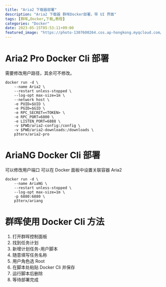 ```yaml
---
title: "Aria2 下载器部署"
description: "Aria2 下载器 群晖Docker部署，带 UI 界面"
tags: [群晖,Docker,下载,教程]
categories: "Docker"
date: 2023-05-15T05:53:11+09:00
featured_image: "https://photo-1307600264.cos.ap-hongkong.myqcloud.com/Bing/2023-06/wallpaper_20230610.jpg"
---
```


# Aria2 Pro Docker Cli 部署
需要修改用户路径，其余可不修改。

```
docker run -d \
    --name Aria2 \
    --restart unless-stopped \
    --log-opt max-size=1m \
    --network host \
    -e PUID=$UID \
    -e PGID=$GID \
    -e RPC_SECRET=<TOKEN> \
    -e RPC_PORT=6800 \
    -e LISTEN_PORT=6888 \
    -v $PWD/aria2-config:/config \
    -v $PWD/aria2-downloads:/downloads \
    p3terx/aria2-pro
```

# AriaNG Docker Cli 部署
可以修改用户端口
可以在 Docker 面板中设置关联容器 Aria2

```
docker run -d \
    --name AriaNG \
    --restart unless-stopped \
    --log-opt max-size=1m \
    -p 6880:6880 \
    p3terx/ariang
```

# 群晖使用 Docker Cli 方法

1. 打开群晖控制面板
2. 找到任务计划
3. 新增计划任务-用户脚本
4. 随意填写任务名称
5. 用户角色选 Root
6. 在脚本处粘贴 Docker Cli 并保存
7. 运行脚本后删除
8. 等待部署完成